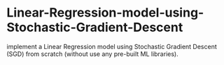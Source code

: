 # Linear-Regression-model-using-Stochastic-Gradient-Descent
implement a Linear  Regression model using Stochastic Gradient Descent  (SGD) from scratch (without use any pre-built ML  libraries). 
